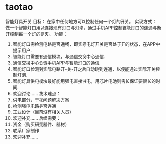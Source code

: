 # taotao

智能灯具开关
目标：
在家中任何地方可以控制任何一个灯的开关。
实现方式：
做一个智能灯口用以连接现有灯口与灯泡，通过手机APP控制智能灯口的连通与断开控制每一个灯的亮灭。
功能：
1. 智能灯口需检测电路是否通畅，即实际电灯开关是否处于开的状态，在APP中提示用户.
2. 智能灯口需要有通信模块，与通信交换中心通信.
3. 通信交换中心负责手机APP与智能灯口的通信.
4. 智能灯口检测到实际电路开-关-开之后自动跳到连通，以便能通过实际开关控制灯泡.
5. 智能灯具供电模块最好能用强电直接供电，用芯片电池则需长保证要很长的时间.
6. 欢迎讨论……
技术难点：
1. 供电部分，干扰问题解决方案
2. 检测强电电路是否连通
3. 工业设计（目前没有相关人员）
4. 欢迎补充……
后续需要：
1. 资金（购买研究器件、器材）
2. 联系厂家制作
3. 欢迎补充……
                              
